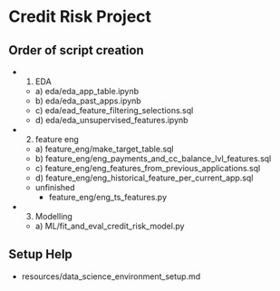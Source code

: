 # Credit Risk Project

## Order of script creation
- 1. EDA
    - a) eda/eda_app_table.ipynb
    - b) eda/eda_past_apps.ipynb
    - c) eda/ead_feature_filtering_selections.sql
    - d) eda/eda_unsupervised_features.ipynb
- 2. feature eng
    - a) feature_eng/make_target_table.sql
    - b) feature_eng/eng_payments_and_cc_balance_lvl_features.sql
    - c) feature_eng/eng_features_from_previous_applications.sql
    - d) feature_eng/eng_historical_feature_per_current_app.sql
    - unfinished
        - feature_eng/eng_ts_features.py
- 3. Modelling
    - a)  ML/fit_and_eval_credit_risk_model.py


## Setup Help
- resources/data_science_environment_setup.md

